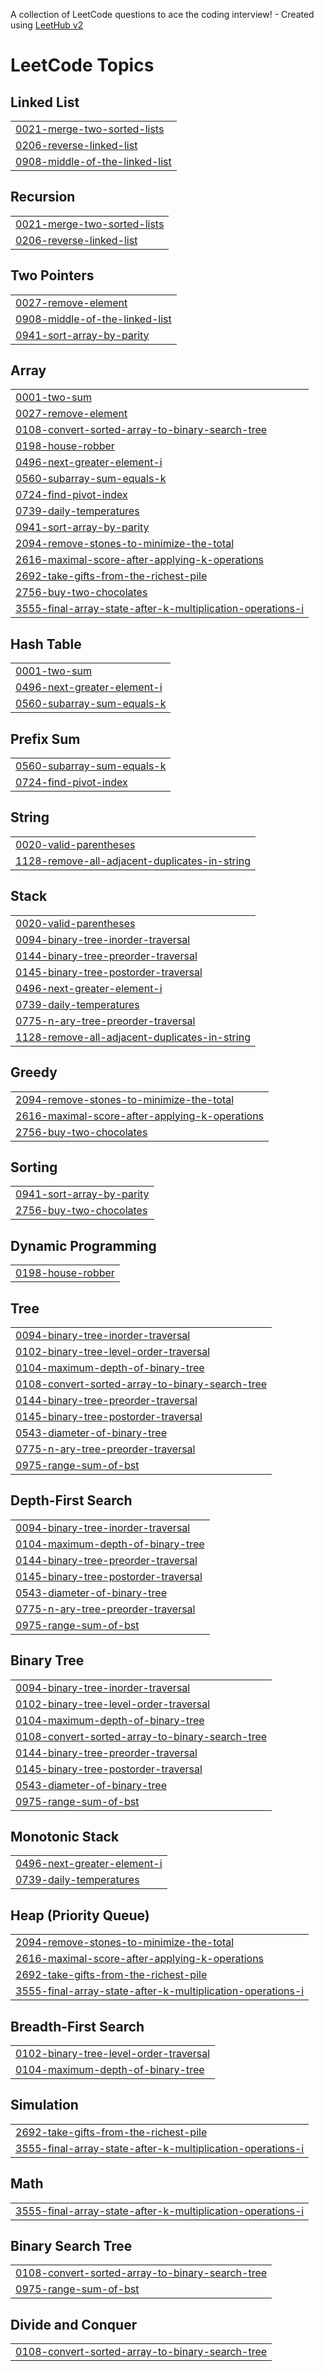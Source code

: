 A collection of LeetCode questions to ace the coding interview! - Created using [LeetHub v2](https://github.com/arunbhardwaj/LeetHub-2.0)
<!---LeetCode Topics Start-->
# LeetCode Topics
## Linked List
|  |
| ------- |
| [0021-merge-two-sorted-lists](https://github.com/alimgty/Leet_V2/tree/master/0021-merge-two-sorted-lists) |
| [0206-reverse-linked-list](https://github.com/alimgty/Leet_V2/tree/master/0206-reverse-linked-list) |
| [0908-middle-of-the-linked-list](https://github.com/alimgty/Leet_V2/tree/master/0908-middle-of-the-linked-list) |
## Recursion
|  |
| ------- |
| [0021-merge-two-sorted-lists](https://github.com/alimgty/Leet_V2/tree/master/0021-merge-two-sorted-lists) |
| [0206-reverse-linked-list](https://github.com/alimgty/Leet_V2/tree/master/0206-reverse-linked-list) |
## Two Pointers
|  |
| ------- |
| [0027-remove-element](https://github.com/alimgty/Leet_V2/tree/master/0027-remove-element) |
| [0908-middle-of-the-linked-list](https://github.com/alimgty/Leet_V2/tree/master/0908-middle-of-the-linked-list) |
| [0941-sort-array-by-parity](https://github.com/alimgty/Leet_V2/tree/master/0941-sort-array-by-parity) |
## Array
|  |
| ------- |
| [0001-two-sum](https://github.com/alimgty/Leet_V2/tree/master/0001-two-sum) |
| [0027-remove-element](https://github.com/alimgty/Leet_V2/tree/master/0027-remove-element) |
| [0108-convert-sorted-array-to-binary-search-tree](https://github.com/alimgty/Leet_V2/tree/master/0108-convert-sorted-array-to-binary-search-tree) |
| [0198-house-robber](https://github.com/alimgty/Leet_V2/tree/master/0198-house-robber) |
| [0496-next-greater-element-i](https://github.com/alimgty/Leet_V2/tree/master/0496-next-greater-element-i) |
| [0560-subarray-sum-equals-k](https://github.com/alimgty/Leet_V2/tree/master/0560-subarray-sum-equals-k) |
| [0724-find-pivot-index](https://github.com/alimgty/Leet_V2/tree/master/0724-find-pivot-index) |
| [0739-daily-temperatures](https://github.com/alimgty/Leet_V2/tree/master/0739-daily-temperatures) |
| [0941-sort-array-by-parity](https://github.com/alimgty/Leet_V2/tree/master/0941-sort-array-by-parity) |
| [2094-remove-stones-to-minimize-the-total](https://github.com/alimgty/Leet_V2/tree/master/2094-remove-stones-to-minimize-the-total) |
| [2616-maximal-score-after-applying-k-operations](https://github.com/alimgty/Leet_V2/tree/master/2616-maximal-score-after-applying-k-operations) |
| [2692-take-gifts-from-the-richest-pile](https://github.com/alimgty/Leet_V2/tree/master/2692-take-gifts-from-the-richest-pile) |
| [2756-buy-two-chocolates](https://github.com/alimgty/Leet_V2/tree/master/2756-buy-two-chocolates) |
| [3555-final-array-state-after-k-multiplication-operations-i](https://github.com/alimgty/Leet_V2/tree/master/3555-final-array-state-after-k-multiplication-operations-i) |
## Hash Table
|  |
| ------- |
| [0001-two-sum](https://github.com/alimgty/Leet_V2/tree/master/0001-two-sum) |
| [0496-next-greater-element-i](https://github.com/alimgty/Leet_V2/tree/master/0496-next-greater-element-i) |
| [0560-subarray-sum-equals-k](https://github.com/alimgty/Leet_V2/tree/master/0560-subarray-sum-equals-k) |
## Prefix Sum
|  |
| ------- |
| [0560-subarray-sum-equals-k](https://github.com/alimgty/Leet_V2/tree/master/0560-subarray-sum-equals-k) |
| [0724-find-pivot-index](https://github.com/alimgty/Leet_V2/tree/master/0724-find-pivot-index) |
## String
|  |
| ------- |
| [0020-valid-parentheses](https://github.com/alimgty/Leet_V2/tree/master/0020-valid-parentheses) |
| [1128-remove-all-adjacent-duplicates-in-string](https://github.com/alimgty/Leet_V2/tree/master/1128-remove-all-adjacent-duplicates-in-string) |
## Stack
|  |
| ------- |
| [0020-valid-parentheses](https://github.com/alimgty/Leet_V2/tree/master/0020-valid-parentheses) |
| [0094-binary-tree-inorder-traversal](https://github.com/alimgty/Leet_V2/tree/master/0094-binary-tree-inorder-traversal) |
| [0144-binary-tree-preorder-traversal](https://github.com/alimgty/Leet_V2/tree/master/0144-binary-tree-preorder-traversal) |
| [0145-binary-tree-postorder-traversal](https://github.com/alimgty/Leet_V2/tree/master/0145-binary-tree-postorder-traversal) |
| [0496-next-greater-element-i](https://github.com/alimgty/Leet_V2/tree/master/0496-next-greater-element-i) |
| [0739-daily-temperatures](https://github.com/alimgty/Leet_V2/tree/master/0739-daily-temperatures) |
| [0775-n-ary-tree-preorder-traversal](https://github.com/alimgty/Leet_V2/tree/master/0775-n-ary-tree-preorder-traversal) |
| [1128-remove-all-adjacent-duplicates-in-string](https://github.com/alimgty/Leet_V2/tree/master/1128-remove-all-adjacent-duplicates-in-string) |
## Greedy
|  |
| ------- |
| [2094-remove-stones-to-minimize-the-total](https://github.com/alimgty/Leet_V2/tree/master/2094-remove-stones-to-minimize-the-total) |
| [2616-maximal-score-after-applying-k-operations](https://github.com/alimgty/Leet_V2/tree/master/2616-maximal-score-after-applying-k-operations) |
| [2756-buy-two-chocolates](https://github.com/alimgty/Leet_V2/tree/master/2756-buy-two-chocolates) |
## Sorting
|  |
| ------- |
| [0941-sort-array-by-parity](https://github.com/alimgty/Leet_V2/tree/master/0941-sort-array-by-parity) |
| [2756-buy-two-chocolates](https://github.com/alimgty/Leet_V2/tree/master/2756-buy-two-chocolates) |
## Dynamic Programming
|  |
| ------- |
| [0198-house-robber](https://github.com/alimgty/Leet_V2/tree/master/0198-house-robber) |
## Tree
|  |
| ------- |
| [0094-binary-tree-inorder-traversal](https://github.com/alimgty/Leet_V2/tree/master/0094-binary-tree-inorder-traversal) |
| [0102-binary-tree-level-order-traversal](https://github.com/alimgty/Leet_V2/tree/master/0102-binary-tree-level-order-traversal) |
| [0104-maximum-depth-of-binary-tree](https://github.com/alimgty/Leet_V2/tree/master/0104-maximum-depth-of-binary-tree) |
| [0108-convert-sorted-array-to-binary-search-tree](https://github.com/alimgty/Leet_V2/tree/master/0108-convert-sorted-array-to-binary-search-tree) |
| [0144-binary-tree-preorder-traversal](https://github.com/alimgty/Leet_V2/tree/master/0144-binary-tree-preorder-traversal) |
| [0145-binary-tree-postorder-traversal](https://github.com/alimgty/Leet_V2/tree/master/0145-binary-tree-postorder-traversal) |
| [0543-diameter-of-binary-tree](https://github.com/alimgty/Leet_V2/tree/master/0543-diameter-of-binary-tree) |
| [0775-n-ary-tree-preorder-traversal](https://github.com/alimgty/Leet_V2/tree/master/0775-n-ary-tree-preorder-traversal) |
| [0975-range-sum-of-bst](https://github.com/alimgty/Leet_V2/tree/master/0975-range-sum-of-bst) |
## Depth-First Search
|  |
| ------- |
| [0094-binary-tree-inorder-traversal](https://github.com/alimgty/Leet_V2/tree/master/0094-binary-tree-inorder-traversal) |
| [0104-maximum-depth-of-binary-tree](https://github.com/alimgty/Leet_V2/tree/master/0104-maximum-depth-of-binary-tree) |
| [0144-binary-tree-preorder-traversal](https://github.com/alimgty/Leet_V2/tree/master/0144-binary-tree-preorder-traversal) |
| [0145-binary-tree-postorder-traversal](https://github.com/alimgty/Leet_V2/tree/master/0145-binary-tree-postorder-traversal) |
| [0543-diameter-of-binary-tree](https://github.com/alimgty/Leet_V2/tree/master/0543-diameter-of-binary-tree) |
| [0775-n-ary-tree-preorder-traversal](https://github.com/alimgty/Leet_V2/tree/master/0775-n-ary-tree-preorder-traversal) |
| [0975-range-sum-of-bst](https://github.com/alimgty/Leet_V2/tree/master/0975-range-sum-of-bst) |
## Binary Tree
|  |
| ------- |
| [0094-binary-tree-inorder-traversal](https://github.com/alimgty/Leet_V2/tree/master/0094-binary-tree-inorder-traversal) |
| [0102-binary-tree-level-order-traversal](https://github.com/alimgty/Leet_V2/tree/master/0102-binary-tree-level-order-traversal) |
| [0104-maximum-depth-of-binary-tree](https://github.com/alimgty/Leet_V2/tree/master/0104-maximum-depth-of-binary-tree) |
| [0108-convert-sorted-array-to-binary-search-tree](https://github.com/alimgty/Leet_V2/tree/master/0108-convert-sorted-array-to-binary-search-tree) |
| [0144-binary-tree-preorder-traversal](https://github.com/alimgty/Leet_V2/tree/master/0144-binary-tree-preorder-traversal) |
| [0145-binary-tree-postorder-traversal](https://github.com/alimgty/Leet_V2/tree/master/0145-binary-tree-postorder-traversal) |
| [0543-diameter-of-binary-tree](https://github.com/alimgty/Leet_V2/tree/master/0543-diameter-of-binary-tree) |
| [0975-range-sum-of-bst](https://github.com/alimgty/Leet_V2/tree/master/0975-range-sum-of-bst) |
## Monotonic Stack
|  |
| ------- |
| [0496-next-greater-element-i](https://github.com/alimgty/Leet_V2/tree/master/0496-next-greater-element-i) |
| [0739-daily-temperatures](https://github.com/alimgty/Leet_V2/tree/master/0739-daily-temperatures) |
## Heap (Priority Queue)
|  |
| ------- |
| [2094-remove-stones-to-minimize-the-total](https://github.com/alimgty/Leet_V2/tree/master/2094-remove-stones-to-minimize-the-total) |
| [2616-maximal-score-after-applying-k-operations](https://github.com/alimgty/Leet_V2/tree/master/2616-maximal-score-after-applying-k-operations) |
| [2692-take-gifts-from-the-richest-pile](https://github.com/alimgty/Leet_V2/tree/master/2692-take-gifts-from-the-richest-pile) |
| [3555-final-array-state-after-k-multiplication-operations-i](https://github.com/alimgty/Leet_V2/tree/master/3555-final-array-state-after-k-multiplication-operations-i) |
## Breadth-First Search
|  |
| ------- |
| [0102-binary-tree-level-order-traversal](https://github.com/alimgty/Leet_V2/tree/master/0102-binary-tree-level-order-traversal) |
| [0104-maximum-depth-of-binary-tree](https://github.com/alimgty/Leet_V2/tree/master/0104-maximum-depth-of-binary-tree) |
## Simulation
|  |
| ------- |
| [2692-take-gifts-from-the-richest-pile](https://github.com/alimgty/Leet_V2/tree/master/2692-take-gifts-from-the-richest-pile) |
| [3555-final-array-state-after-k-multiplication-operations-i](https://github.com/alimgty/Leet_V2/tree/master/3555-final-array-state-after-k-multiplication-operations-i) |
## Math
|  |
| ------- |
| [3555-final-array-state-after-k-multiplication-operations-i](https://github.com/alimgty/Leet_V2/tree/master/3555-final-array-state-after-k-multiplication-operations-i) |
## Binary Search Tree
|  |
| ------- |
| [0108-convert-sorted-array-to-binary-search-tree](https://github.com/alimgty/Leet_V2/tree/master/0108-convert-sorted-array-to-binary-search-tree) |
| [0975-range-sum-of-bst](https://github.com/alimgty/Leet_V2/tree/master/0975-range-sum-of-bst) |
## Divide and Conquer
|  |
| ------- |
| [0108-convert-sorted-array-to-binary-search-tree](https://github.com/alimgty/Leet_V2/tree/master/0108-convert-sorted-array-to-binary-search-tree) |
<!---LeetCode Topics End-->